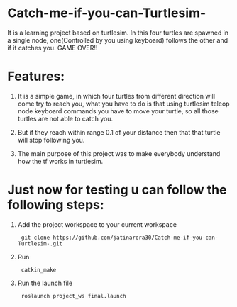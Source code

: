 # Catch-me-if-you-can-Turtlesim-
It is a learning project based on turtlesim. In this four turtles are spawned in a single node, one(Controlled by you using keyboard) follows the other and if it catches you. GAME OVER!!

# Features:
1. It is a simple game, in which four turtles from different direction will come try to reach you, what you have to do is that using turtlesim teleop node   keyboard commands you have to move your turtle, so all those turtles are not able to catch you.

2. But if they reach within range  0.1 of your distance then that that turtle will stop following you.
        
3. The main purpose of this project was to make everybody understand how the tf works in turtlesim.
 
 

# Just now for testing u can follow the following steps:
1. Add the project workspace to your current workspace

        git clone https://github.com/jatinarora30/Catch-me-if-you-can-Turtlesim-.git
    
2. Run   

        catkin_make 
    
3. Run the launch file 

        roslaunch project_ws final.launch
        
                    

   
